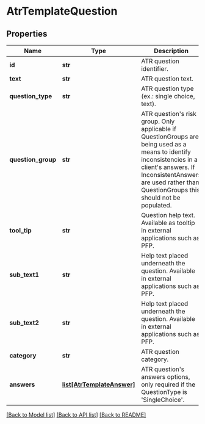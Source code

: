 # AtrTemplateQuestion

## Properties
Name | Type | Description | Notes
------------ | ------------- | ------------- | -------------
**id** | **str** | ATR question identifier. | 
**text** | **str** | ATR question text. | 
**question_type** | **str** | ATR question type (ex.: single choice, text). | 
**question_group** | **str** | ATR question&#x27;s risk group. Only applicable if QuestionGroups are being used as a means to identify inconsistencies in a client&#x27;s answers.  If InconsistentAnswers are used rather than QuestionGroups this should not be populated. | [optional] 
**tool_tip** | **str** | Question help text. Available as tooltip in external applications such as PFP. | [optional] 
**sub_text1** | **str** | Help text placed underneath the question. Available in external applications such as PFP. | [optional] 
**sub_text2** | **str** | Help text placed underneath the question. Available in external applications such as PFP. | [optional] 
**category** | **str** | ATR question category. | [optional] 
**answers** | [**list[AtrTemplateAnswer]**](AtrTemplateAnswer.md) | ATR question&#x27;s answers options, only required if the QuestionType is &#x27;SingleChoice&#x27;. | [optional] 

[[Back to Model list]](../README.md#documentation-for-models) [[Back to API list]](../README.md#documentation-for-api-endpoints) [[Back to README]](../README.md)

